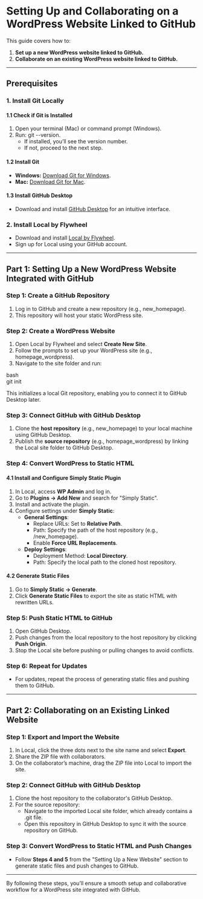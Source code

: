 # Setting Up and Collaborating on a WordPress Website Linked to GitHub  

This guide covers how to:  
1. **Set up a new WordPress website linked to GitHub.**  
2. **Collaborate on an existing WordPress website linked to GitHub.**  

---

## Prerequisites  

### 1. Install Git Locally  
#### 1.1 Check if Git is Installed  
1. Open your terminal (Mac) or command prompt (Windows).  
2. Run: git --version.  
   - If installed, you’ll see the version number.  
   - If not, proceed to the next step.  

#### 1.2 Install Git  
- **Windows:** [Download Git for Windows](https://gitforwindows.org/).  
- **Mac:** [Download Git for Mac](https://sourceforge.net/projects/git-osx-installer/).  

#### 1.3 Install GitHub Desktop  
- Download and install [GitHub Desktop](https://desktop.github.com/) for an intuitive interface.  

### 2. Install Local by Flywheel  
- Download and install [Local by Flywheel](https://localwp.com/).  
- Sign up for Local using your GitHub account.  

---

## Part 1: Setting Up a New WordPress Website Integrated with GitHub  

### Step 1: Create a GitHub Repository  
1. Log in to GitHub and create a new repository (e.g., new_homepage).  
2. This repository will host your static WordPress site.  

### Step 2: Create a WordPress Website  
1. Open Local by Flywheel and select **Create New Site**.  
2. Follow the prompts to set up your WordPress site (e.g., homepage_wordpress).  
3. Navigate to the site folder and run:  
   
bash  
   git init
  
   This initializes a local Git repository, enabling you to connect it to GitHub Desktop later.  

### Step 3: Connect GitHub with GitHub Desktop  
1. Clone the **host repository** (e.g., new_homepage) to your local machine using GitHub Desktop.  
2. Publish the **source repository** (e.g., homepage_wordpress) by linking the Local site folder to GitHub Desktop.  

### Step 4: Convert WordPress to Static HTML  
#### 4.1 Install and Configure Simply Static Plugin  
1. In Local, access **WP Admin** and log in.  
2. Go to **Plugins → Add New** and search for "Simply Static".  
3. Install and activate the plugin.  
4. Configure settings under **Simply Static**:  
   - **General Settings**:  
     - Replace URLs: Set to **Relative Path**.  
     - Path: Specify the path of the host repository (e.g., /new_homepage).  
     - Enable **Force URL Replacements**.  
   - **Deploy Settings**:  
     - Deployment Method: **Local Directory**.  
     - Path: Specify the local path to the cloned host repository.  

#### 4.2 Generate Static Files  
1. Go to **Simply Static → Generate**.  
2. Click **Generate Static Files** to export the site as static HTML with rewritten URLs.  

### Step 5: Push Static HTML to GitHub  
1. Open GitHub Desktop.  
2. Push changes from the local repository to the host repository by clicking **Push Origin**.  
3. Stop the Local site before pushing or pulling changes to avoid conflicts.  

### Step 6: Repeat for Updates  
- For updates, repeat the process of generating static files and pushing them to GitHub.  

---

## Part 2: Collaborating on an Existing Linked Website  

### Step 1: Export and Import the Website  
1. In Local, click the three dots next to the site name and select **Export**.  
2. Share the ZIP file with collaborators.  
3. On the collaborator’s machine, drag the ZIP file into Local to import the site.  

### Step 2: Connect GitHub with GitHub Desktop  
1. Clone the host repository to the collaborator's GitHub Desktop.  
2. For the source repository:  
   - Navigate to the imported Local site folder, which already contains a .git file.  
   - Open this repository in GitHub Desktop to sync it with the source repository on GitHub.  

### Step 3: Convert WordPress to Static HTML and Push Changes  
- Follow **Steps 4 and 5** from the "Setting Up a New Website" section to generate static files and push changes to GitHub.  

---

By following these steps, you’ll ensure a smooth setup and collaborative workflow for a WordPress site integrated with GitHub.
